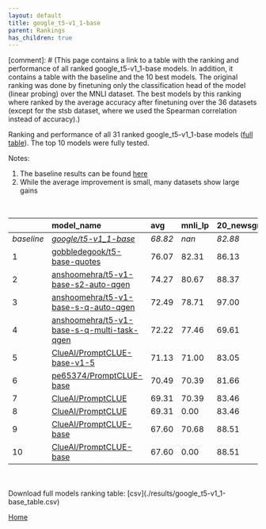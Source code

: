 ```yaml
---
layout: default
title: google_t5-v1_1-base
parent: Rankings
has_children: true
---
```

[comment]: # (This page contains a link to a table with the ranking and performance of all ranked google_t5-v1_1-base models. In addition, it contains a table with the baseline and the 10 best models. The original ranking was done by finetuning only the classification head of the model (linear probing) over the MNLI dataset.  The best models  by this ranking where ranked by the average accuracy after finetuning over the 36 datasets (except for the stsb dataset, where we used the Spearman correlation instead of accuracy).)

Ranking and performance of all 31 ranked google_t5-v1_1-base models ([full table](./results/google_t5-v1_1-base_table.csv)).  The top 10 models were fully tested.

Notes:
1. The baseline results can be found [here](google_t5-v1_1-base_pretrain_scores_table)
1. While the average improvement is small, many datasets show large gains

<br>


|            | model_name                                                                                                                                                                                                                                                                                                                                                                                                                                                                                                                                                                                                                                                                                                                                                | avg     | mnli_lp   | 20_newsgroup   | ag_news   | amazon_reviews_multi   | anli    | boolq   | cb      | cola    | copa    | dbpedia   | esnli   | financial_phrasebank   | imdb    | isear   | mnli    | mrpc    | multirc   | poem_sentiment   | qnli    | qqp     | rotten_tomatoes   | rte     | sst2    | sst_5bins   | stsb    | trec_coarse   | trec_fine   | tweet_ev_emoji   | tweet_ev_emotion   | tweet_ev_hate   | tweet_ev_irony   | tweet_ev_offensive   | tweet_ev_sentiment   | wic     | wnli    | wsc     | yahoo_answers   |
|:-----------|:----------------------------------------------------------------------------------------------------------------------------------------------------------------------------------------------------------------------------------------------------------------------------------------------------------------------------------------------------------------------------------------------------------------------------------------------------------------------------------------------------------------------------------------------------------------------------------------------------------------------------------------------------------------------------------------------------------------------------------------------------------|:--------|:----------|:---------------|:----------|:-----------------------|:--------|:--------|:--------|:--------|:--------|:----------|:--------|:-----------------------|:--------|:--------|:--------|:--------|:----------|:-----------------|:--------|:--------|:------------------|:--------|:--------|:------------|:--------|:--------------|:------------|:-----------------|:-------------------|:----------------|:-----------------|:---------------------|:---------------------|:--------|:--------|:--------|:----------------|
| *baseline* | *[google/t5-v1_1-base](google/t5-v1_1-base_pretrain_scores_table)*                                                                                                                                                                                                                                                                                                                                                                                                                                                                                                                                                                                                                                                                                        | *68.82* | *nan*     | *82.88*        | *88.18*   | *66.91*                | *38.06* | *65.57* | *55.45* | *70.18* | *40.50* | *70.77*   | *85.58* | *66.74*                | *92.99* | *71.06* | *75.51* | *72.83* | *56.14*   | *68.08*          | *89.37* | *83.60* | *86.05*           | *60.58* | *93.72* | *51.84*     | *68.79* | *93.25*       | *82.07*     | *33.46*          | *75.61*            | *51.52*         | *67.62*          | *82.61*              | *69.88*              | *55.84* | *46.90* | *48.32* | *69.26*         |
| 1          | [gobbledegook/t5-base-quotes](model_gain_chart?avg=7.25&mnli_lp=nan&20_newsgroup=3.25&ag_news=1.42&amazon_reviews_multi=0.59&anli=12.38&boolq=9.96&cb=19.55&cola=9.30&copa=8.50&dbpedia=6.40&esnli=5.18&financial_phrasebank=19.66&imdb=0.30&isear=1.24&mnli=11.68&mrpc=12.95&multirc=4.49&poem_sentiment=17.50&qnli=3.05&qqp=6.17&rotten_tomatoes=3.35&rte=9.10&sst2=-0.37&sst_5bins=4.81&stsb=20.22&trec_coarse=4.95&trec_fine=9.73&tweet_ev_emoji=13.50&tweet_ev_emotion=4.62&tweet_ev_hate=-0.24&tweet_ev_irony=9.16&tweet_ev_offensive=1.11&tweet_ev_sentiment=1.44&wic=12.50&wnli=9.44&wsc=0.72&yahoo_answers=3.31&model_name=gobbledegook%2Ft5-base-quotes&base_name=google%2Ft5-v1_1-base)                                                        | 76.07   | 82.31     | 86.13          | 89.60     | 67.50                  | 50.44   | 75.54   | 75.00   | 79.48   | 49.00   | 77.17     | 90.77   | 86.40                  | 93.29   | 72.29   | 87.18   | 85.78   | 60.62     | 85.58            | 92.42   | 89.77   | 89.40             | 69.68   | 93.35   | 56.65       | 89.01   | 98.20         | 91.80       | 46.97            | 80.23              | 51.28           | 76.79            | 83.72                | 71.32                | 68.34   | 56.34   | 49.04   | 72.57           |
| 2          | [anshoomehra/t5-v1-base-s2-auto-qgen](model_gain_chart?avg=5.45&mnli_lp=nan&20_newsgroup=5.49&ag_news=-11.81&amazon_reviews_multi=15.19&anli=10.03&boolq=-11.57&cb=5.49&cola=5.56&copa=22.96&dbpedia=12.89&esnli=-37.49&financial_phrasebank=3.23&imdb=-47.51&isear=20.54&mnli=16.05&mrpc=17.36&multirc=32.56&poem_sentiment=-1.82&qnli=-19.70&qqp=3.97&rotten_tomatoes=-7.58&rte=-4.24&sst2=-18.97&sst_5bins=1.35&stsb=2.16&trec_coarse=-0.59&trec_fine=-27.59&tweet_ev_emoji=53.16&tweet_ev_emotion=15.95&tweet_ev_hate=4.82&tweet_ev_irony=22.39&tweet_ev_offensive=-12.64&tweet_ev_sentiment=16.74&wic=14.89&wnli=43.11&wsc=23.38&yahoo_answers=28.34&model_name=anshoomehra%2Ft5-v1-base-s2-auto-qgen&base_name=google%2Ft5-v1_1-base)               | 74.27   | 80.67     | 88.37          | 76.37     | 82.09                  | 48.09   | 54.00   | 60.93   | 75.74   | 63.46   | 83.65     | 48.09   | 69.97                  | 45.48   | 91.60   | 91.56   | 90.19   | 88.70     | 66.26            | 69.68   | 87.56   | 78.47             | 56.34   | 74.74   | 53.20       | 70.95   | 92.66         | 54.48       | 86.63            | 91.56              | 56.34           | 90.01            | 69.97                | 86.63                | 70.73   | 90.01   | 71.70   | 97.60           |
| 3          | [anshoomehra/t5-v1-base-s-q-auto-qgen](model_gain_chart?avg=3.66&mnli_lp=nan&20_newsgroup=14.12&ag_news=-17.64&amazon_reviews_multi=-22.26&anli=6.44&boolq=4.18&cb=-0.45&cola=6.23&copa=19.98&dbpedia=20.03&esnli=4.16&financial_phrasebank=10.11&imdb=-40.50&isear=-0.42&mnli=-19.17&mrpc=8.05&multirc=9.85&poem_sentiment=18.32&qnli=0.37&qqp=6.08&rotten_tomatoes=6.27&rte=-16.08&sst2=-12.42&sst_5bins=14.28&stsb=15.89&trec_coarse=-0.89&trec_fine=1.58&tweet_ev_emoji=18.59&tweet_ev_emotion=-5.07&tweet_ev_hate=32.78&tweet_ev_irony=3.06&tweet_ev_offensive=7.07&tweet_ev_sentiment=-7.43&wic=-19.30&wnli=9.44&wsc=40.38&yahoo_answers=16.15&model_name=anshoomehra%2Ft5-v1-base-s-q-auto-qgen&base_name=google%2Ft5-v1_1-base)                   | 72.49   | 78.71     | 97.00          | 70.53     | 44.65                  | 44.50   | 69.76   | 55.00   | 76.41   | 60.48   | 90.80     | 89.74   | 76.85                  | 52.49   | 70.63   | 56.34   | 80.88   | 65.99     | 86.40            | 89.74   | 89.68   | 92.32             | 44.50   | 81.30   | 66.12       | 84.68   | 92.36         | 83.65       | 52.05            | 70.54              | 84.30           | 70.69            | 89.68                | 62.45                | 36.54   | 56.34   | 88.70   | 85.41           |
| 4          | [anshoomehra/t5-v1-base-s-q-multi-task-qgen](model_gain_chart?avg=3.40&mnli_lp=nan&20_newsgroup=-13.27&ag_news=-22.38&amazon_reviews_multi=4.90&anli=7.10&boolq=10.49&cb=29.03&cola=19.48&copa=51.26&dbpedia=12.72&esnli=3.78&financial_phrasebank=16.75&imdb=-27.19&isear=-17.99&mnli=-30.35&mrpc=-17.83&multirc=31.01&poem_sentiment=24.35&qnli=0.91&qqp=-23.08&rotten_tomatoes=-8.55&rte=8.01&sst2=-40.65&sst_5bins=25.07&stsb=-3.43&trec_coarse=-48.09&trec_fine=8.21&tweet_ev_emoji=36.15&tweet_ev_emotion=8.97&tweet_ev_hate=38.76&tweet_ev_irony=0.97&tweet_ev_offensive=-30.50&tweet_ev_sentiment=19.48&wic=-3.76&wnli=5.21&wsc=44.11&yahoo_answers=2.55&model_name=anshoomehra%2Ft5-v1-base-s-q-multi-task-qgen&base_name=google%2Ft5-v1_1-base) | 72.22   | 77.46     | 69.61          | 65.80     | 71.81                  | 45.16   | 76.07   | 84.48   | 89.66   | 91.76   | 83.49     | 89.36   | 83.49                  | 65.80   | 53.06   | 45.16   | 55.00   | 87.15     | 92.43            | 90.28   | 60.52   | 77.50             | 68.59   | 53.06   | 76.92       | 65.36   | 45.16         | 90.28       | 69.61            | 84.58              | 90.28           | 68.59            | 52.11                | 89.36                | 52.08   | 52.11   | 92.43   | 71.81           |
| 5          | [ClueAI/PromptCLUE-base-v1-5](model_gain_chart?avg=2.31&mnli_lp=nan&20_newsgroup=0.17&ag_news=0.42&amazon_reviews_multi=-0.93&anli=5.22&boolq=1.98&cb=14.20&cola=-1.53&copa=14.50&dbpedia=4.90&esnli=3.27&financial_phrasebank=-8.44&imdb=-4.46&isear=-9.19&mnli=9.59&mrpc=4.62&multirc=3.27&poem_sentiment=10.77&qnli=-2.50&qqp=5.13&rotten_tomatoes=-5.18&rte=-1.37&sst2=-4.61&sst_5bins=-5.69&stsb=13.02&trec_coarse=1.15&trec_fine=6.33&tweet_ev_emoji=10.28&tweet_ev_emotion=-1.01&tweet_ev_hate=-2.12&tweet_ev_irony=1.64&tweet_ev_offensive=-1.80&tweet_ev_sentiment=-3.13&wic=2.78&wnli=6.62&wsc=15.14&yahoo_answers=0.01&model_name=ClueAI%2FPromptCLUE-base-v1-5&base_name=google%2Ft5-v1_1-base)                                               | 71.13   | 71.00     | 83.05          | 88.60     | 65.98                  | 43.28   | 67.55   | 69.64   | 68.65   | 55.00   | 75.67     | 88.85   | 58.30                  | 88.53   | 61.86   | 85.10   | 77.45   | 59.41     | 78.85            | 86.88   | 88.73   | 80.86             | 59.21   | 89.11   | 46.15       | 81.82   | 94.40         | 88.40       | 43.74            | 74.60              | 49.39           | 69.26            | 80.81                | 66.75                | 58.62   | 53.52   | 63.46   | 69.27           |
| 6          | [pe65374/PromptCLUE-base](model_gain_chart?avg=1.67&mnli_lp=nan&20_newsgroup=-1.21&ag_news=0.32&amazon_reviews_multi=-1.25&anli=5.38&boolq=3.02&cb=15.98&cola=-1.05&copa=14.50&dbpedia=5.20&esnli=3.00&financial_phrasebank=-11.84&imdb=-4.40&isear=-9.00&mnli=8.18&mrpc=6.34&multirc=5.00&poem_sentiment=4.04&qnli=-3.19&qqp=0.87&rotten_tomatoes=-5.75&rte=-2.82&sst2=-4.72&sst_5bins=-7.00&stsb=13.90&trec_coarse=1.55&trec_fine=3.73&tweet_ev_emoji=10.06&tweet_ev_emotion=-4.04&tweet_ev_hate=-3.37&tweet_ev_irony=0.87&tweet_ev_offensive=-2.84&tweet_ev_sentiment=-3.48&wic=8.27&wnli=6.62&wsc=11.30&yahoo_answers=-2.06&model_name=pe65374%2FPromptCLUE-base&base_name=google%2Ft5-v1_1-base)                                                     | 70.49   | 70.39     | 81.66          | 88.50     | 65.66                  | 43.44   | 68.59   | 71.43   | 69.13   | 55.00   | 75.97     | 88.58   | 54.90                  | 88.59   | 62.06   | 83.69   | 79.17   | 61.14     | 72.12            | 86.18   | 84.46   | 80.30             | 57.76   | 88.99   | 44.84       | 82.69   | 94.80         | 85.80       | 43.52            | 71.57              | 48.15           | 68.49            | 79.77                | 66.40                | 64.11   | 53.52   | 59.62   | 67.20           |
| 7          | [ClueAI/PromptCLUE](model_gain_chart?avg=0.48&mnli_lp=nan&20_newsgroup=0.58&ag_news=0.59&amazon_reviews_multi=-11.91&anli=5.38&boolq=3.45&cb=5.27&cola=-1.63&copa=14.50&dbpedia=5.20&esnli=3.16&financial_phrasebank=-22.91&imdb=-11.66&isear=-9.13&mnli=13.23&mrpc=6.34&multirc=5.00&poem_sentiment=20.05&qnli=-45.94&qqp=0.87&rotten_tomatoes=-41.20&rte=-2.82&sst2=-28.06&sst_5bins=37.26&stsb=13.58&trec_coarse=-21.13&trec_fine=12.73&tweet_ev_emoji=17.24&tweet_ev_emotion=6.14&tweet_ev_hate=14.88&tweet_ev_irony=16.27&tweet_ev_offensive=3.57&tweet_ev_sentiment=-16.36&wic=8.27&wnli=6.62&wsc=11.30&yahoo_answers=-1.39&model_name=ClueAI%2FPromptCLUE&base_name=google%2Ft5-v1_1-base)                                                         | 69.31   | 70.39     | 83.46          | 88.77     | 55.00                  | 43.44   | 69.02   | 60.71   | 68.55   | 55.00   | 75.97     | 88.74   | 43.83                  | 81.33   | 61.93   | 88.74   | 79.17   | 61.14     | 88.12            | 43.44   | 84.46   | 44.84             | 57.76   | 65.66   | 89.11       | 82.37   | 72.12         | 94.80       | 50.71            | 81.74              | 66.40           | 83.89            | 86.18                | 53.52                | 64.11   | 53.52   | 59.62   | 67.87           |
| 8          | [ClueAI/PromptCLUE](model_gain_chart?avg=0.48&mnli_lp=nan&20_newsgroup=0.58&ag_news=0.59&amazon_reviews_multi=-11.91&anli=5.38&boolq=3.45&cb=5.27&cola=-1.63&copa=14.50&dbpedia=5.20&esnli=3.16&financial_phrasebank=-22.91&imdb=-11.66&isear=-9.13&mnli=13.23&mrpc=6.34&multirc=5.00&poem_sentiment=20.05&qnli=-45.94&qqp=0.87&rotten_tomatoes=-41.20&rte=-2.82&sst2=-28.06&sst_5bins=37.26&stsb=13.58&trec_coarse=-21.13&trec_fine=12.73&tweet_ev_emoji=17.24&tweet_ev_emotion=6.14&tweet_ev_hate=14.88&tweet_ev_irony=16.27&tweet_ev_offensive=3.57&tweet_ev_sentiment=-16.36&wic=8.27&wnli=6.62&wsc=11.30&yahoo_answers=-1.39&model_name=ClueAI%2FPromptCLUE&base_name=google%2Ft5-v1_1-base)                                                         | 69.31   | 0.00      | 83.46          | 88.77     | 55.00                  | 43.44   | 69.02   | 60.71   | 68.55   | 55.00   | 75.97     | 88.74   | 43.83                  | 81.33   | 61.93   | 88.74   | 79.17   | 61.14     | 88.12            | 43.44   | 84.46   | 44.84             | 57.76   | 65.66   | 89.11       | 82.37   | 72.12         | 94.80       | 50.71            | 81.74              | 66.40           | 83.89            | 86.18                | 53.52                | 64.11   | 53.52   | 59.62   | 67.87           |
| 9          | [ClueAI/PromptCLUE-base](model_gain_chart?avg=-1.22&mnli_lp=nan&20_newsgroup=5.63&ag_news=-20.84&amazon_reviews_multi=-0.90&anli=5.56&boolq=-10.57&cb=3.22&cola=-1.63&copa=23.61&dbpedia=16.03&esnli=-41.96&financial_phrasebank=17.15&imdb=-21.14&isear=4.91&mnli=-16.30&mrpc=7.32&multirc=3.48&poem_sentiment=-24.24&qnli=-35.85&qqp=-1.23&rotten_tomatoes=-34.93&rte=27.65&sst2=-11.97&sst_5bins=16.65&stsb=0.23&trec_coarse=-38.35&trec_fine=-39.31&tweet_ev_emoji=52.72&tweet_ev_emotion=-16.40&tweet_ev_hate=36.70&tweet_ev_irony=-24.00&tweet_ev_offensive=1.28&tweet_ev_sentiment=16.30&wic=33.16&wnli=-3.28&wsc=13.09&yahoo_answers=14.20&model_name=ClueAI%2FPromptCLUE-base&base_name=google%2Ft5-v1_1-base)                                   | 67.60   | 70.68     | 88.51          | 67.33     | 66.00                  | 43.62   | 55.00   | 58.66   | 68.55   | 64.11   | 86.80     | 43.62   | 83.89                  | 71.85   | 75.97   | 59.21   | 80.15   | 59.62     | 43.83            | 53.52   | 82.37   | 51.11             | 88.22   | 81.74   | 68.49       | 69.02   | 54.90         | 42.76       | 86.18            | 59.21              | 88.22           | 43.62            | 83.89                | 86.18                | 89.00   | 43.62   | 61.41   | 83.46           |
| 10         | [ClueAI/PromptCLUE-base](model_gain_chart?avg=-1.22&mnli_lp=nan&20_newsgroup=5.63&ag_news=-20.84&amazon_reviews_multi=-0.90&anli=5.56&boolq=-10.57&cb=3.22&cola=-1.63&copa=23.61&dbpedia=16.03&esnli=-41.96&financial_phrasebank=17.15&imdb=-21.14&isear=4.91&mnli=-16.30&mrpc=7.32&multirc=3.48&poem_sentiment=-24.24&qnli=-35.85&qqp=-1.23&rotten_tomatoes=-34.93&rte=27.65&sst2=-11.97&sst_5bins=16.65&stsb=0.23&trec_coarse=-38.35&trec_fine=-39.31&tweet_ev_emoji=52.72&tweet_ev_emotion=-16.40&tweet_ev_hate=36.70&tweet_ev_irony=-24.00&tweet_ev_offensive=1.28&tweet_ev_sentiment=16.30&wic=33.16&wnli=-3.28&wsc=13.09&yahoo_answers=14.20&model_name=ClueAI%2FPromptCLUE-base&base_name=google%2Ft5-v1_1-base)                                   | 67.60   | 0.00      | 88.51          | 67.33     | 66.00                  | 43.62   | 55.00   | 58.66   | 68.55   | 64.11   | 86.80     | 43.62   | 83.89                  | 71.85   | 75.97   | 59.21   | 80.15   | 59.62     | 43.83            | 53.52   | 82.37   | 51.11             | 88.22   | 81.74   | 68.49       | 69.02   | 54.90         | 42.76       | 86.18            | 59.21              | 88.22           | 43.62            | 83.89                | 86.18                | 89.00   | 43.62   | 61.41   | 83.46           |


<br>
<br>
Download full models ranking table: [csv](./results/google_t5-v1_1-base_table.csv)

[Home](Home)